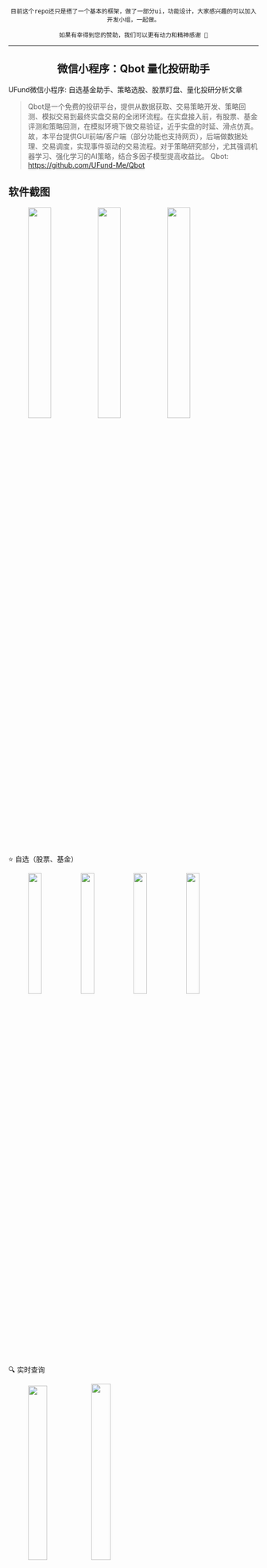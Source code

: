 <p align=center>
    <code>目前这个repo还只是搭了一个基本的框架，做了一部分ui，功能设计，大家感兴趣的可以加入开发小组，一起做。
      <br>如果有幸得到您的赞助，我们可以更有动力和精神感谢 💙</code>
</p>

----

<h2 align=center>微信小程序：Qbot 量化投研助手</h2>

UFund微信小程序: 自选基金助手、策略选股、股票盯盘、量化投研分析文章

> Qbot是一个免费的投研平台，提供从数据获取、交易策略开发、策略回测、模拟交易到最终实盘交易的全闭环流程。在实盘接入前，有股票、基金评测和策略回测，在模拟环境下做交易验证，近乎实盘的时延、滑点仿真。故，本平台提供GUI前端/客户端（部分功能也支持网页），后端做数据处理、交易调度，实现事件驱动的交易流程。对于策略研究部分，尤其强调机器学习、强化学习的AI策略，结合多因子模型提高收益比。
> Qbot: https://github.com/UFund-Me/Qbot


## 软件截图

<figure class="half">

<img src="https://github.com/UFund-Me/UFund-miniprogram/assets/29084184/f5c635c0-90b9-4e08-ae37-bf61768a8f0f" width="33%" /><img src="https://github.com/UFund-Me/UFund-miniprogram/assets/29084184/a762ebfb-57b7-4644-b478-df82668e4d12" width="33%" /><img src="https://github.com/UFund-Me/UFund-miniprogram/assets/29084184/5abf0c78-1097-41db-b32f-a0eefa7b083f" width="33%" />

</figure>


⭐️ 自选（股票、基金）

<figure class="half">

<img src="https://download.1zilc.top/ff/screenshots/1.png" width="25%" /><img src="https://download.1zilc.top/ff/screenshots/2.png" width="25%" /><img src="https://download.1zilc.top/ff/screenshots/3.png" width="25%" /><img src="https://download.1zilc.top/ff/screenshots/4.png" width="25%" />

</figure>

🔍 实时查询

<figure class="half">

<img src="https://github.com/UFund-Me/UFund-miniprogram/assets/29084184/b3a86866-39a5-466b-be12-864ecd976b96" width="30%" /><img src="https://github.com/UFund-Me/UFund-miniprogram/assets/29084184/009c49d8-cdfc-499b-9cfd-0925fbc6d8ca" width="30.2%" />
</figure>
  
🌟 策略选股

<figure class="half">

<img src="https://github.com/UFund-Me/UFund-miniprogram/assets/29084184/f5c635c0-90b9-4e08-ae37-bf61768a8f0f" width="33%" /><img src="https://github.com/UFund-Me/UFund-miniprogram/assets/29084184/4108a22b-d34e-44f4-bac4-17eb5c2e86d9" width="33%" /><img src="https://github.com/UFund-Me/UFund-miniprogram/assets/29084184/0d84fd01-c3a9-4792-9f44-3ec2fbc0e0f8" width="33%" />

</figure>

<div>
<br>

如果该项目对您有帮助，欢迎点一个 ⭐star & pull your requests，当然你也可以扫码请我喝瓶<b>🥤哇哈哈</b> 助力我续命开发。。。

<img src="https://github.com/UFund-Me/UFund-miniprogram/assets/29084184/3687efc9-4bee-4923-b9c8-f8047995eef4" height="240" alt="微信打赏" width=“”/>

<a href="https://github.com/sponsors/Charmve">
  <img src="https://github-production-user-asset-6210df.s3.amazonaws.com/29084184/241991784-b795fe7b-f988-42b5-9060-b6fb8d9d6814.png" width=“200px” alt="GitHub Sponsor">
</a>
</div>

<div>
<br>

你可以在微信中搜索『Qbot量化投研助手』，或微信扫码预览

<img src="https://github.com/UFund-Me/UFund-miniprogram/assets/29084184/8b30513e-82a6-401c-95b5-c33b4aa18a6e" width=“180px” alt="微信小程序">

</div>

## CONTRIBUTION

<div align="center">
	<table>
	<tr>
	<td>
		<div class="f5 contribution">
			<h3 class="f4">Make this program great together!</h3>
			<p class="color-text-secondary f6">All <b><i>Qbot-miniprogram</i></b> codes are open source. See something that's wrong or unclear? Have better idea? Wannar complete any features? <a href="https://github.com/Charmve/computer-vision-in-action/pulls">Submit a pull request</a>.</p>
			<a class="btn btn-outline" href="./CONTRIBUTION.md">
				<svg version="1.1" width="16" height="16" viewBox="0 0 16 16" class="octicon octicon-git-pull-request" aria-hidden="true"><path fill-rule="evenodd" d="M7.177 3.073L9.573.677A.25.25 0 0110 .854v4.792a.25.25 0 01-.427.177L7.177 3.427a.25.25 0 010-.354zM3.75 2.5a.75.75 0 100 1.5.75.75 0 000-1.5zm-2.25.75a2.25 2.25 0 113 2.122v5.256a2.251 2.251 0 11-1.5 0V5.372A2.25 2.25 0 011.5 3.25zM11 2.5h-1V4h1a1 1 0 011 1v5.628a2.251 2.251 0 101.5 0V5A2.5 2.5 0 0011 2.5zm1 10.25a.75.75 0 111.5 0 .75.75 0 01-1.5 0zM3.75 12a.75.75 0 100 1.5.75.75 0 000-1.5z"></path></svg>
				Make a contribution
			</a>
			<br><p class="color-text-secondary f6 mt-2">Or, <a href="./CONTRIBUTING.md" target="_blank">learn how to contribute.</a></p>
		</div>
		<div>
			<h3 class="mb-2 f4">
				Still need help?
			</h3>
			<a id="ask-community" href="https://github.com/UFund-Me/UFund-miniprogram/issues" class="btn btn-outline mr-4 mt-2">
				<svg version="1.1" width="16" height="16" viewBox="0 0 16 16" class="octicon octicon-people" aria-hidden="true"><path fill-rule="evenodd" d="M5.5 3.5a2 2 0 100 4 2 2 0 000-4zM2 5.5a3.5 3.5 0 115.898 2.549 5.507 5.507 0 013.034 4.084.75.75 0 11-1.482.235 4.001 4.001 0 00-7.9 0 .75.75 0 01-1.482-.236A5.507 5.507 0 013.102 8.05 3.49 3.49 0 012 5.5zM11 4a.75.75 0 100 1.5 1.5 1.5 0 01.666 2.844.75.75 0 00-.416.672v.352a.75.75 0 00.574.73c1.2.289 2.162 1.2 2.522 2.372a.75.75 0 101.434-.44 5.01 5.01 0 00-2.56-3.012A3 3 0 0011 4z"></path></svg>
				Ask our community
			</a>
			<a id="contact-us" href="https://github.com/Charmve" class="btn btn-outline mt-2">
				<svg version="1.1" width="16" height="16" viewBox="0 0 16 16" class="octicon octicon-comment-discussion" aria-hidden="true"><path fill-rule="evenodd" d="M1.5 2.75a.25.25 0 01.25-.25h8.5a.25.25 0 01.25.25v5.5a.25.25 0 01-.25.25h-3.5a.75.75 0 00-.53.22L3.5 11.44V9.25a.75.75 0 00-.75-.75h-1a.25.25 0 01-.25-.25v-5.5zM1.75 1A1.75 1.75 0 000 2.75v5.5C0 9.216.784 10 1.75 10H2v1.543a1.457 1.457 0 002.487 1.03L7.061 10h3.189A1.75 1.75 0 0012 8.25v-5.5A1.75 1.75 0 0010.25 1h-8.5zM14.5 4.75a.25.25 0 00-.25-.25h-.5a.75.75 0 110-1.5h.5c.966 0 1.75.784 1.75 1.75v5.5A1.75 1.75 0 0114.25 12H14v1.543a1.457 1.457 0 01-2.487 1.03L9.22 12.28a.75.75 0 111.06-1.06l2.22 2.22v-2.19a.75.75 0 01.75-.75h1a.25.25 0 00.25-.25v-5.5z"></path></svg>
				Contact support
			</a>
		</div>
	</td>
	</tr>
	</table>
</div>


## Reference

https://github.com/Exrick/xmall-weapp

https://github.com/vace/wechatapp-news-reader
